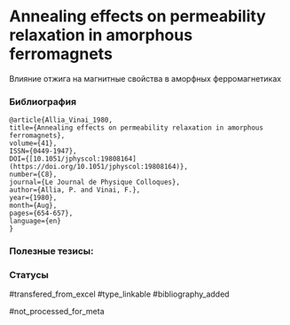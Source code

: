 # Annealing effects on permeability relaxation in amorphous ferromagnets

Влияние отжига на магнитные свойства в аморфных ферромагнетиках

### Библиография
```
@article{Allia_Vinai_1980,
title={Annealing effects on permeability relaxation in amorphous ferromagnets},
volume={41},
ISSN={0449-1947},
DOI={[10.1051/jphyscol:19808164](https://doi.org/10.1051/jphyscol:19808164)},
number={C8},
journal={Le Journal de Physique Colloques},
author={Allia, P. and Vinai, F.},
year={1980},
month={Aug},
pages={654-657},
language={en}
}
```

### Полезные тезисы:

### Статусы
#transfered_from_excel 
#type_linkable
#bibliography_added

#not_processed_for_meta
